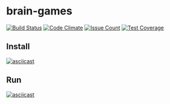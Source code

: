 # brain-games
[![Build Status](https://travis-ci.org/fakendzon/project-lvl1-s372.svg?branch=master)](https://travis-ci.org/fakendzon/project-lvl1-s372)
[![Code Climate](https://codeclimate.com/github/fakendzon/project-lvl1-s372/badges/gpa.svg)](https://codeclimate.com/github/fakendzon/project-lvl1-s372)
[![Issue Count](https://codeclimate.com/github/fakendzon/project-lvl1-s372/badges/issue_count.svg)](https://codeclimate.com/github/fakendzon/project-lvl1-s372)
[![Test Coverage](https://codeclimate.com/github/fakendzon/project-lvl1-s372/badges/coverage.svg)](https://codeclimate.com/github/fakendzon/project-lvl1-s372/coverage)

## Install
[![asciicast](https://asciinema.org/a/fUFbzX3KfpDfMgV3b34hajS4f.png)](https://asciinema.org/a/fUFbzX3KfpDfMgV3b34hajS4f?speed=4&size=medium)

## Run
[![asciicast](https://asciinema.org/a/nhmQBHVnSNEjYOOZCgxIm1Ayf.png)](https://asciinema.org/a/nhmQBHVnSNEjYOOZCgxIm1Ayf?speed=2&size=medium)


